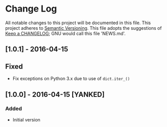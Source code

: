 # Change Log
All notable changes to this project will be documented in this file.
This project adheres to [Semantic Versioning](http://semver.org/).
This file adopts the suggestions of [Keep a CHANGELOG](http://keepachangelog.com);
GNU would call this file 'NEWS.md'.


## [1.0.1] - 2016-04-15
## Fixed
- Fix exceptions on Python 3.x due to use of `dict.iter_()`

## [1.0.0] - 2016-04-15 [YANKED]
### Added
- Initial version
